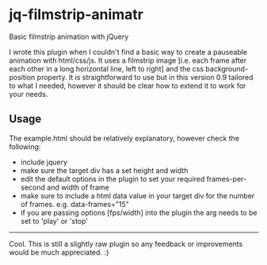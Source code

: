 jq-filmstrip-animatr
====================

Basic filmstrip animation with jQuery

I wrote this plugin when I couldn't find a basic way to create a pauseable animation with html/css/js. It uses a filmstrip image [i.e. each frame after each other in a long horizontal line, left to right] and the css background-position property. It is straightforward to use but in this version 0.9 tailored to what I needed, however it should be clear how to extend it to work for your needs.

Usage
-----

The example.html should be relatively explanatory, however check the following:

* include jquery
* make sure the target div has a set height and width
* edit the default options in the plugin to set your required frames-per-second and width of frame
* make sure to include a html data value in your target div for the number of frames. e.g. data-frames="15"
* if you are passing options [fps/width] into the plugin the arg needs to be set to 'play' or 'stop'

-----

Cool. This is still a slightly raw plugin so any feedback or improvements would be much appreciated. :}